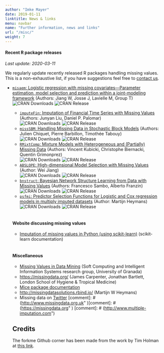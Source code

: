 ```yaml
---
author: "Imke Mayer"
date: 2019-01-11
linktitle: News & links
menu: navbar
name: "Further information, news and links"
url: "/misc/"
weight: 7
---
```


#### Recent R package releases
<i>Last update: 2020-03-11</i>

We regularly update recently released R packages handling missing values. This is a non-exhaustive list, if you have suggestions feel free to <a href="/contact/">contact us</a>.

<ul class="list-group" id="packages-list">
<li class="list-group-item"><a href="https://cran.r-project.org/web/packages/misaem/index.html" target="_blank"><code>misaem</code>: Logistic regression with missing covariates—Parameter estimation, model selection and prediction within a joint-modeling framework</a> (Authors: Jiang W, Josse J, Lavielle M, Group T)<br>
    <img src="https://cranlogs.r-pkg.org/badges/misaem" alt="CRAN Downloads" />
    <img src="https://www.r-pkg.org/badges/last-release/misaem" alt="CRAN Release" /> <br>
	</li>
<ul class="list-group" id="packages-list">
<li class="list-group-item"><a href="https://cran.r-project.org/web/packages/imputeFin/index.html" target="_blank"><code>imputeFin</code>: Imputation of Financial Time Series with Missing Values</a> (Authors: Junyan Liu, Daniel P. Palomar)<br>
    <img src="https://cranlogs.r-pkg.org/badges/imputeFin" alt="CRAN Downloads" />
    <img src="https://www.r-pkg.org/badges/last-release/imputeFin" alt="CRAN Release" /> <br>
	</li>
<li class="list-group-item"><a href="https://cran.r-project.org/web/packages/missSBM/index.html" target="_blank"><code>missSBM</code>: Handling Missing Data in Stochastic Block Models</a> (Authors: Julien Chiquet, Pierre Barbillon, Timothée Tabouy)<br>
    <img src="https://cranlogs.r-pkg.org/badges/missSBM" alt="CRAN Downloads" />
    <img src="https://www.r-pkg.org/badges/last-release/missSBM" alt="CRAN Release" /> <br>
	</li>
<li class="list-group-item"><a href="https://cran.r-project.org/web/packages/RMixtComp/index.html" target="_blank"><code>RMixtComp</code>: Mixture Models with Heterogeneous and (Partially) Missing Data</a> (Authors: Vincent Kubicki, Christophe Biernacki, Quentin Grimonprez)<br>
    <img src="https://cranlogs.r-pkg.org/badges/RMixtComp" alt="CRAN Downloads" />
    <img src="https://www.r-pkg.org/badges/last-release/RMixtComp" alt="CRAN Release" /> <br>
	</li>
<li class="list-group-item"><a href="https://github.com/wjiang94/ABSLOPE" target="_blank"><code>ABSLOPE</code>: High-dimensional Model Selection with Missing Values</a> (Author: Wei Jiang)<br>
    <img src="https://cranlogs.r-pkg.org/badges/ABSLOPE" alt="CRAN Downloads" />
    <img src="https://www.r-pkg.org/badges/last-release/ABSLOPE" alt="CRAN Release" /> <br>
	</li>
<li class="list-group-item"><a href="https://cran.r-project.org/web/packages/bnstruct/index.html" target="_blank"><code>bnstruct</code>: Bayesian Network Structure Learning from Data with Missing Values</a> (Authors: Francesco Sambo, Alberto Franzin)<br>
    <img src="https://cranlogs.r-pkg.org/badges/bnstruct" alt="CRAN Downloads" />
    <img src="https://www.r-pkg.org/badges/last-release/bnstruct" alt="CRAN Release" /> <br>
	</li>
<li class="list-group-item"> <a href="https://cran.r-project.org/web/packages/psfmi/index.html" target="_blank"><code>psfmi</code>: Predictor Selection Functions for Logistic and Cox regression models in multiply imputed datasets</a> (Author: Martijn Heymans)
<br>
    <img src="https://cranlogs.r-pkg.org/badges/psfmi" alt="CRAN Downloads" />
    <img src="https://www.r-pkg.org/badges/last-release/psfmi" alt="CRAN Release" />
	</li>
</ul>

</br>

#### Website discussing missing values

<ul class="list-group" id="websites-list">
<li class="list-group-item"> <a href="https://scikit-learn.org/0.21/modules/impute.html" target="_blank">Imputation of missing values in Python (using scikit-learn)</a> (scikit-learn documentation)</li>
</ul>
<br>


#### Miscellaneous

- [Missing Values in Data Mining](https://sci2s.ugr.es/MVDM) (Soft Computing and Intelligent Information Systems research group, University of Granada)
- https://missingdata.org/ (James Carpenter, Jonathan Bartlett, London School of Hygiene & Tropical Medicine)
- [Mice package documentation](https://stefvanbuuren.name/mice/)
- http://missingdatasolutions.rbind.io/ (Martijn W Heymans)
- Missing data on [Twitter](https://twitter.com/hashtag/missingdata)
[comment]: # (http://www.missingdata.org.uk" )[comment]: # (https://missingdata.org" )
[comment]: # (http://www.multiple-imputation.com")

## Credits

The forkme Github corner has been made from the work by Tim Holman at <a href="https://github.com/tholman/github-corners">this link</a>.

<style>
#up-events-list
{
	padding: 0px;
}
#past-events-list
{
	padding: 0px;
}
#misc-list
{
	padding: 0px;
}
</style>

</br>
